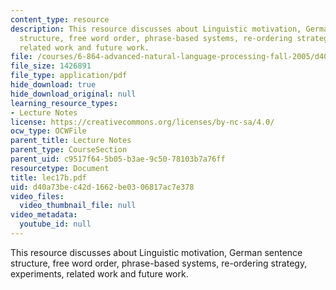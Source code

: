 ```yaml
---
content_type: resource
description: This resource discusses about Linguistic motivation, German sentence
  structure, free word order, phrase-based systems, re-ordering strategy, experiments,
  related work and future work.
file: /courses/6-864-advanced-natural-language-processing-fall-2005/d40a73bec42d1662be0306817ac7e378_lec17b.pdf
file_size: 1426891
file_type: application/pdf
hide_download: true
hide_download_original: null
learning_resource_types:
- Lecture Notes
license: https://creativecommons.org/licenses/by-nc-sa/4.0/
ocw_type: OCWFile
parent_title: Lecture Notes
parent_type: CourseSection
parent_uid: c9517f64-5b05-b3ae-9c50-78103b7a76ff
resourcetype: Document
title: lec17b.pdf
uid: d40a73be-c42d-1662-be03-06817ac7e378
video_files:
  video_thumbnail_file: null
video_metadata:
  youtube_id: null
---
```

This resource discusses about Linguistic motivation, German sentence structure, free word order, phrase-based systems, re-ordering strategy, experiments, related work and future work.
